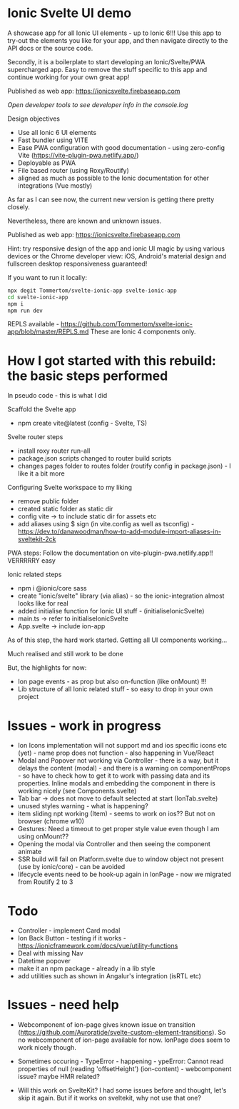 # Ionic Svelte UI demo
A showcase app for all Ionic UI elements - up to Ionic 6!!! Use this app to try-out the elements you like for your app, and then navigate directly to the API docs or the source code.

Secondly, it is a boilerplate to start developing an Ionic/Svelte/PWA supercharged app. Easy to remove the stuff specific to this app and continue working for your own great app!

Published as web app: https://ionicsvelte.firebaseapp.com

*Open developer tools to see developer info in the console.log*

Design objectives
- Use all Ionic 6 UI elements
- Fast bundler using VITE
- Ease PWA configuration with good documentation - using zero-config Vite (https://vite-plugin-pwa.netlify.app/)
- Deployable as PWA
- File based router (using Roxy/Routify)
- aligned as much as possible to the Ionic documentation for other integrations (Vue mostly)

As far as I can see now, the current new version is getting there pretty closely. 

Nevertheless, there are known and unknown issues.

Published as web app: https://ionicsvelte.firebaseapp.com

Hint: try responsive design of the app and ionic UI magic by using various devices or the Chrome developer view: iOS, Android's material design and fullscreen desktop responsiveness guaranteed!

If you want to run it locally:

```bash
npx degit Tommertom/svelte-ionic-app svelte-ionic-app
cd svelte-ionic-app
npm i
npm run dev
```

REPLS available - https://github.com/Tommertom/svelte-ionic-app/blob/master/REPLS.md
These are Ionic 4 components only.

# How I got started with this rebuild: the basic steps performed
In pseudo code - this is what I did

Scaffold the Svelte app
- npm create vite@latest (config - Svelte, TS)

Svelte router steps
- install roxy router run-all
- package.json scripts changed to router build scripts
- changes pages folder to routes folder (routify config in package.json) - I like it a bit more

Configuring Svelte workspace to my liking
- remove public folder
- created static folder as static dir
- config vite -> to include static dir for assets etc
- add aliases using $ sign (in vite.config as well as tsconfig) - https://dev.to/danawoodman/how-to-add-module-import-aliases-in-sveltekit-2ck

PWA steps:
Follow the documentation on vite-plugin-pwa.netlify.app!! VERRRRRY easy

Ionic related steps
- npm i @ionic/core  sass
- create "ionic/svelte" library (via alias) - so the ionic-integration almost looks like for real
- added initialise function for Ionic UI stuff - (initialiseIonicSvelte)
- main.ts -> refer to initialiseIonicSvelte
- App.svelte -> include ion-app 

As of this step, the hard work started. Getting all UI components working... 

Much realised and still work to be done

But, the highlights for now:
- Ion page events - as prop but also on-function (like onMount) !!!
- Lib structure of all Ionic related stuff - so easy to drop in your own project

# Issues - work in progress
- Ion Icons implementation will not support md and ios specific icons etc (yet) - name prop does not function - also happening in Vue/React
- Modal and Popover not working via Controller - there is a way, but it delays the content (modal) - and there is a warning on componentProps - so have to check how to get it to work with passing data and its properties. Inline modals and embedding the component in there is working nicely (see Components.svelte)
- Tab bar -> does not move to default selected at start (IonTab.svelte)
- unused styles warning - what is happening?
- item sliding npt working (Item) - seems to work on ios?? But not on browser (chrome w10)
- Gestures: Need a timeout to get proper style value even though I am using onMount?? 
- Opening the modal via Controller and then seeing the component animate
- SSR build will fail on Platform.svelte due to window object not present (use by ionic/core) - can be avoided
- lifecycle events need to be hook-up again in IonPage - now we migrated from Routify 2 to 3

# Todo
- Controller - implement Card modal
- Ion Back Button - testing if it works - https://ionicframework.com/docs/vue/utility-functions
- Deal with missing Nav
- Datetime popover
- make it an npm package - already in a lib style
- add utilities such as shown in Angalur's integration (isRTL etc)

# Issues - need help
- Webcomponent of ion-page gives known issue on transition (https://github.com/Auroratide/svelte-custom-element-transitions). So no webcomponent of ion-page available for now. IonPage does seem to work nicely though.

- Sometimes occuring - TypeError - happening - ypeError: Cannot read properties of null (reading 'offsetHeight') (ion-content) - webcomponent issue? maybe HMR related?

- Will this work on SvelteKit? I had some issues before and thought, let's skip it again. But if it works on sveltekit, why not use that one?